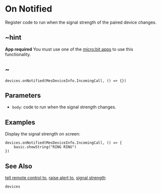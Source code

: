 # On Notified

Register code to run when the signal strength of the paired device changes.

## ~hint

**App required** You must use one of the [micro:bit apps](https://microbit.org/guide/mobile/) to use this functionality.

## ~

```sig
devices.onNotified(MesDeviceInfo.IncomingCall, () => {})
```

## Parameters

* ``body``: code to run when the signal strength changes.

## Examples

Display the signal strength on screen:

```blocks
devices.onNotified(MesDeviceInfo.IncomingCall, () => {
    basic.showString("RING RING")
})
```

## See Also

[tell remote control to](/makecode-blockeditor/reference/devices/tell-remote-control-to), [raise alert to](/makecode-blockeditor/reference/devices/raise-alert-to), [signal strength](/makecode-blockeditor/reference/devices/signal-strength)

```package
devices
```